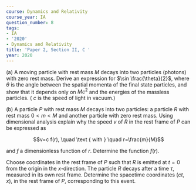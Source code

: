```yaml
---
course: Dynamics and Relativity
course_year: IA
question_number: 8
tags:
- IA
- '2020'
- Dynamics and Relativity
title: 'Paper 2, Section II, C '
year: 2020
---
```




(a) A moving particle with rest mass $M$ decays into two particles (photons) with zero rest mass. Derive an expression for $\sin \frac{\theta}{2}$, where $\theta$ is the angle between the spatial momenta of the final state particles, and show that it depends only on $M c^{2}$ and the energies of the massless particles. ( $c$ is the speed of light in vacuum.)

(b) A particle $P$ with rest mass $M$ decays into two particles: a particle $R$ with rest mass $0<m<M$ and another particle with zero rest mass. Using dimensional analysis explain why the speed $v$ of $R$ in the rest frame of $P$ can be expressed as

$$v=c f(r), \quad \text { with } \quad r=\frac{m}{M}$$

and $f$ a dimensionless function of $r$. Determine the function $f(r)$.

Choose coordinates in the rest frame of $P$ such that $R$ is emitted at $t=0$ from the origin in the $x$-direction. The particle $R$ decays after a time $\tau$, measured in its own rest frame. Determine the spacetime coordinates $(c t, x)$, in the rest frame of $P$, corresponding to this event.